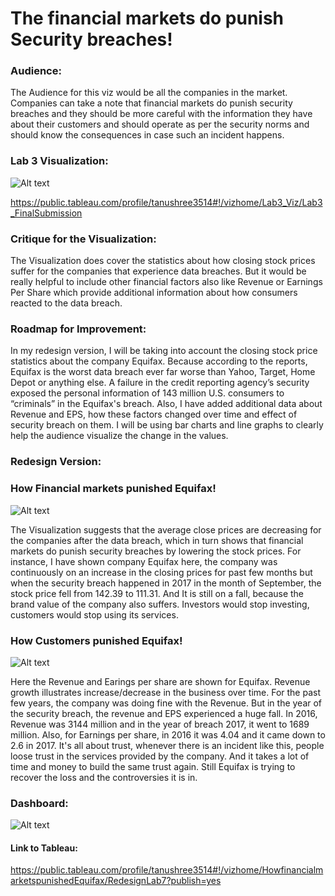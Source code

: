 # The financial markets do punish Security breaches!

### Audience: 
The Audience for this viz would be all the companies in the market. Companies can take a note that financial markets do punish security breaches and they should be more careful with the information they have about their customers and should operate as per the security norms and should know the consequences in case such an incident happens.

### Lab 3 Visualization:

![Alt text](https://github.com/Tanushreechaudhary/Lab_Session7/blob/master/screenshots/Lab3_Image.png)

https://public.tableau.com/profile/tanushree3514#!/vizhome/Lab3_Viz/Lab3_FinalSubmission

### Critique for the Visualization:
The Visualization does cover the statistics about how closing stock prices suffer for the companies that experience data breaches. But it would be really helpful to include other financial factors also like Revenue or Earnings Per Share which provide additional information about how consumers reacted to the data breach. 

### Roadmap for Improvement:
In my redesign version, I will be taking into account the closing stock price statistics about the company Equifax. Because according to the reports, Equifax is the worst data breach ever far worse than Yahoo, Target, Home Depot or anything else. A failure in the credit reporting agency’s security exposed the personal information of 143 million U.S. consumers to “criminals” in the Equifax's breach. Also, I have added additional data about Revenue and EPS, how these factors changed over time and effect of security breach on them. 
I will be using bar charts and line graphs to clearly help the audience visualize the change in the values.

### Redesign Version:

### How Financial markets punished Equifax!
![Alt text](https://github.com/Tanushreechaudhary/Lab_Session7/blob/master/screenshots/Lab7_Image1.png)

The Visualization suggests that the average close prices are decreasing for the companies after the data breach, which in turn shows that financial markets do punish security breaches by lowering the stock prices. For instance, I have shown company Equifax here, the company was  continuously on an increase in the closing prices for past few months but when the security breach happened in 2017 in the month of September, the stock price fell from 142.39 to 111.31. And It is still on a fall, because the brand value of the company also suffers. Investors would stop investing, customers would stop using its services.

### How Customers punished Equifax!
![Alt text](https://github.com/Tanushreechaudhary/Lab_Session7/blob/master/screenshots/Lab7_Image2png.png)

Here the Revenue and Earings per share are shown for Equifax.  Revenue growth illustrates increase/decrease in the business over time. For the past few years, the company was doing fine with the Revenue. But in the year of the security breach, the revenue and EPS experienced a huge fall. In 2016, Revenue was 3144 million and in the year of breach 2017, it went to 1689 million. Also, for Earnings per share, in 2016 it was 4.04 and it came down to 2.6 in 2017. It's all about trust, whenever there is an incident like this, people loose trust in the services provided by the company. And it takes a lot of time and money to build the same trust again. Still Equifax is trying to recover the loss and the controversies it is in.

### Dashboard:
![Alt text](https://github.com/Tanushreechaudhary/Lab_Session7/blob/master/screenshots/Lab7_Dashboard.png) 

#### Link to Tableau: 
https://public.tableau.com/profile/tanushree3514#!/vizhome/HowfinancialmarketspunishedEquifax/RedesignLab7?publish=yes



